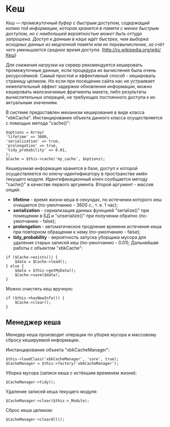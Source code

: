 # Кеш #

_Кеш — промежуточный буфер с быстрым доступом, содержащий копию той информации, которая хранится в памяти с менее быстрым доступом, но с наибольшей вероятностью может быть оттуда запрошена. Доступ к данным в кэше идёт быстрее, чем выборка исходных данных из медленной памяти или их перевычисление, за счёт чего уменьшается среднее время доступа._ (http://ru.wikipedia.org/wiki/Кеш)

Для снижения нагрузки на сервер рекомендуется кешировать промежуточные данные, если процедура их вычисления была очень ресурсоёмкой. Самый простой и эффективный способ - кешировать страницу целиком. Но если при посещении сайта нас не устраивает нежелательный эффект задержки обновления информации, можно кэшировать малозначимые фрагменты макета, либо результаты вычислительных операций, не требующих постоянного доступа к их актуальным значениям.

В системе предоставлен механизм кеширования в виде класса "xbkCache". Инстанцирование объекта данного класса осуществляется с помощью метода "cache()":
```
$options = Array(
'lifetime' => 3600,
'serialization' => true,
'prolongation' => true,
'tidy_probability' => 0.01,
);
$Cache = $this->cache('my_cache', $options);
```
Кешируемая информация хранится в базе, доступ к которой осуществляется по ключу-идентификатору в пространстве имён текущего модуля. Идентификационный ключ сообщается методу "cache()" в качестве первого аргумента. Второй аргумент - массив опций:
  * **lifetime** - время жизни кеша в секундах, по истечении которого кеш очищается (по-умолчанию - 3600 с., т. е. 1 час);
  * **serialization** - сериализация данных функцией "serialize()" при помещении в БД и "unserialize()" при получении обратно (по-умолчанию - false);
  * **prolongation** - автоматическое продление времени истечения кеша при повторном обращении к нему (по-умолчанию - false);
  * **tidy\_probability** - вероятность запуска уборщика мусора для удаления старых записей кеш (по-умолчанию - 0.01);
Дальнейшая работы с объектом "xbkCache":
```
if ($Cache->exists()) {
    $data = $Cache->load();
} else {
    $data = $this->getMyData();
    $Cache->save($data);
}
```
Можно очистить кеш вручную:
```
if ($this->hasNewInfo()) {
    $Cache->clear();
}
```

## Менеджер кеша ##

Менедер кеша производит операции по уборке мусора и массовому сбросу кешируемой информации.

Инстанцирование объекта "xbkCacheManager":
```
$this->loadClass('xbkCacheManager', 'core', true);
$CacheManager = $this->factory('xbkCacheManager');
```
Уборка мусора (записи кеша с истёкшим временем жизни):
```
$CacheManager->tidy();
```
Удаление записей кеша текущего модуля:
```
$CacheManager->clear($this->_Module);
```
Сброс кеша целиком:
```
$CacheManager->clearAll();
```